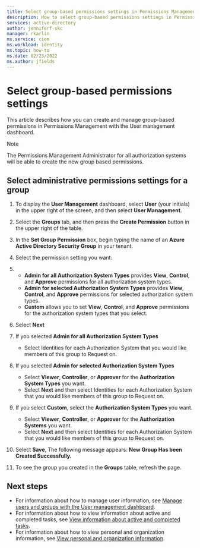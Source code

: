 ```yaml
---
title: Select group-based permissions settings in Permissions Management with the User management dashboard
description: How to select group-based permissions settings in Permissions Management with the User management dashboard.
services: active-directory
author: jenniferf-skc
manager: rkarlin
ms.service: ciem
ms.workload: identity
ms.topic: how-to
ms.date: 02/23/2022
ms.author: jfields
---
```


# Select group-based permissions settings

This article describes how you can create  and manage group-based permissions in Permissions Management with the User management dashboard.

> [!NOTE] 
> The Permissions Management Administrator for all authorization systems will be able to create the new group based permissions.

## Select administrative permissions settings for a group

1. To display the **User Management** dashboard, select **User** (your initials) in the upper right of the screen, and then select **User Management**.
1. Select the **Groups** tab, and then press the **Create Permission** button in the upper right of the table.
1. In the **Set Group Permission** box, begin typing the name of an **Azure Active Directory Security Group** in your tenant.

1. Select the permission setting you want:
2.
    - **Admin for all Authorization System Types** provides **View**, **Control**, and **Approve** permissions for all authorization system types.
    - **Admin for selected Authorization System Types** provides **View**, **Control**, and **Approve** permissions for selected authorization system types.
    - **Custom** allows you to set **View**, **Control**, and **Approve** permissions for the authorization system types that you select.
1. Select **Next**

1. If you selected **Admin for all Authorization System Types**
    - Select Identities for each Authorization System that you would like members of this group to Request on.

1. If you selected **Admin for selected Authorization System Types**
    - Select **Viewer**, **Controller**, or **Approver** for the **Authorization System Types** you want.
    - Select **Next** and then select Identities for each Authorization System that you would like members of this group to Request on.

1. If you select **Custom**, select the **Authorization System Types** you want.
    - Select **Viewer**, **Controller**, or **Approver** for the **Authorization Systems** you want.
    - Select **Next** and then select Identities for each Authorization System that you would like members of this group to Request on.

1. Select **Save**, The following message appears: **New Group Has been Created Successfully.**
1. To see the group you created in the **Groups** table, refresh the page.

## Next steps

- For information about how to manage user information, see [Manage users and groups with the User management dashboard](ui-user-management.md).
- For information about how to view information about active and completed tasks, see [View information about active and completed tasks](ui-tasks.md).
- For information about how to view personal and organization information, see [View personal and organization information](product-account-settings.md).
